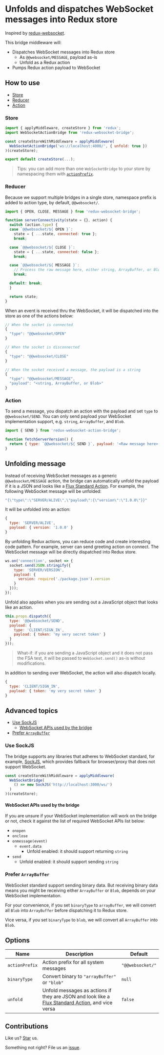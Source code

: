 # Unfolds and dispatches WebSocket messages into Redux store

Inspired by [redux-websocket](https://github.com/giantmachines/redux-websocket).

This bridge middleware will:

* Dispatches WebSocket messages into Redux store
  * As `@@websocket/MESSAGE`, payload as-is
  * Unfold as a Redux action
* Pumps Redux action payload to WebSocket

## How to use

* [Store](#store)
* [Reducer](#reducer)
* [Action](#action)

### Store

```js
import { applyMiddleware, createStore } from 'redux';
import WebSocketActionBridge from 'redux-websocket-bridge';

const createStoreWithMiddleware = applyMiddleware(
  WebSocketActionBridge('ws://localhost:4000/', { unfold: true })
)(createStore);

export default createStore(...);
```

> Tips: you can add more than one `WebSocketBridge` to your store by namespacing them with [`actionPrefix`](#options).

### Reducer

Because we support multiple bridges in a single store, namespace prefix is added to action type, by default, `@@websocket/`.

```js
import { OPEN, CLOSE, MESSAGE } from 'redux-websocket-bridge';

function serverConnectivity(state = {}, action) {
  switch (action.type) {
  case `@@websocket/${ OPEN }`:
    state = { ...state, connected: true };
    break;

  case `@@websocket/${ CLOSE }`:
    state = { ...state, connected: false };
    break;

  case `@@websocket/${ MESSAGE }`:
    // Process the raw message here, either string, ArrayBuffer, or Blob
    break;

  default: break;
  }

  return state;
}
```

When an event is received thru the WebSocket, it will be dispatched into the store as one of the actions below:

```js
// When the socket is connected
{
  "type": "@@websocket/OPEN"
}
```

```js
// When the socket is disconnected
{
  "type": "@@websocket/CLOSE"
}
```

```js
// When the socket received a message, the payload is a string
{
  "type": "@@websocket/MESSAGE",
  "payload": "<string, ArrayBuffer, or Blob>"
}
```

### Action

To send a message, you dispatch an action with the payload and set `type` to `@@websocket/SEND`. You can only send payload your WebSocket implementation support, e.g. `string`, `ArrayBuffer`, and `Blob`.

```js
import { SEND } from 'redux-websocket-action-bridge';

function fetchServerVersion() {
  return { type: `@@websocket/${ SEND }`, payload: '<Raw message here>' };
}
```

## Unfolding message

Instead of receiving WebSocket messages as a generic `@@websocket/MESSAGE` action, the bridge can automatically unfold the payload if it is a JSON and looks like a [Flux Standard Action](https://github.com/acdlite/flux-standard-action). For example, the following WebSocket message will be unfolded:

```js
"{\"type\":\"SERVER/ALIVE\",\"payload\":{\"version\":\"1.0.0\"}}"
```

It will be unfolded into an action:

```js
{
  type: 'SERVER/ALIVE',
  payload: { version: '1.0.0' }
}
```

By unfolding Redux actions, you can reduce code and create interesting code pattern. For example, server can send greeting action on connect. The WebSocket message will be directly dispatched into Redux store.

```js
ws.on('connection', socket => {
  socket.send(JSON.stringify({
    type: 'SERVER/VERSION',
    payload: {
      version: require('./package.json').version
    }
  }));
});
```

Unfold also applies when you are sending out a JavaScript object that looks like an action.

```js
this.props.dispatch({
  type: '@@websocket/SEND',
  payload: {
    type: 'CLIENT/SIGN_IN',
    payload: { token: 'my very secret token' }
  }
}));
```

> What-if: if you are sending a JavaScript object and it does not pass the FSA test, it will be passed to `WebSocket.send()` as-is without modifications.

In addition to sending over WebSocket, the action will also dispatch locally.

```js
{
  type: 'CLIENT/SIGN_IN',
  payload: { token: 'my very secret token' }
}
```

## Advanced topics

* [Use SockJS](#use-sockjs)
  * [WebSocket APIs used by the bridge](#websocket-apis-used-by-the-bridge)
* [Prefer `ArrayBuffer`](#prefer-arraybuffer)

### Use SockJS

The bridge supports any libraries that adheres to WebSocket standard, for example, [SockJS](http://sockjs.org), which provides fallback for browser/proxy that does not support WebSocket.

```js
const createStoreWithMiddleware = applyMiddleware(
  WebSocketBridge(
    () => new SockJS('http://localhost:3000/ws/')
  )
)(createStore);
```

#### WebSocket APIs used by the bridge

If you are unsure if your WebSocket implementation will work on the bridge or not, check it against the list of required WebSocket APIs list below:

* `onopen`
* `onclose`
* `onmessage(event)`
  * `event.data`
    * Unfold enabled: it should support returning `string`
* `send`
  * Unfold enabled: it should support sending `string`

### Prefer `ArrayBuffer`

WebSocket standard support sending binary data. But receiving binary data means you might be receiving either `ArrayBuffer` or `Blob`, depends on your WebSocket implementation.

For your convenience, if you set `binaryType` to `arrayBuffer`, we will convert all `Blob` into `ArrayBuffer` before dispatching it to Redux store.

Vice versa, if you set `binaryType` to `blob`, we will convert all `ArrayBuffer` into `Blob`.

## Options

| Name | Description | Default |
| - | - | - |
| `actionPrefix` | Action prefix for all system messages | `"@@websocket/"` |
| `binaryType` | Convert binary to `"arrayBuffer"` or `"blob"` | `null` |
| `unfold` | Unfold messages as actions if they are JSON and look like a [Flux Standard Action](https://github.com/acdlite/flux-standard-action), and vice versa | `false` |

## Contributions

Like us? [Star](https://github.com/compulim/redux-websocket-action-bridge/stargazers) us.

Something not right? File us an [issue](https://github.com/compulim/redux-websocket-action-bridge/issues).
